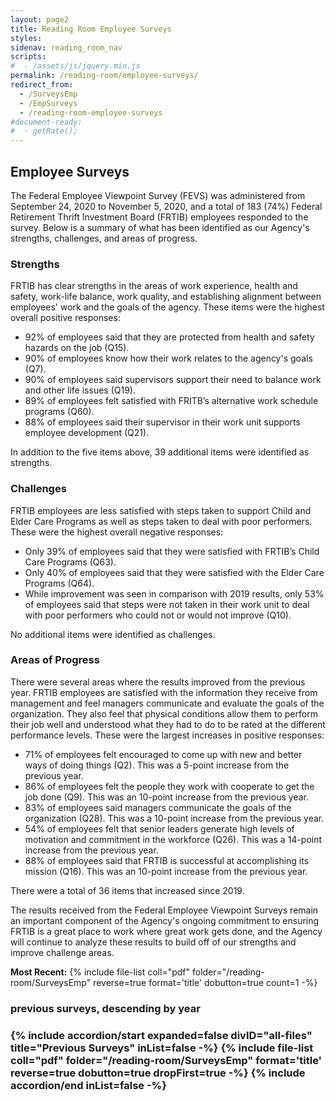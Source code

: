 ```yaml
---
layout: page2
title: Reading Room Employee Surveys
styles:
sidenav: reading_room_nav
scripts:
#  - /assets/js/jquery.min.js
permalink: /reading-room/employee-surveys/
redirect_from:
  - /SurveysEmp
  - /EmpSurveys
  - /reading-room-employee-surveys
#document-ready:
#  - getRate();
---
```


## Employee Surveys

The Federal Employee Viewpoint Survey (FEVS) was administered from September 24, 2020 to November 5, 2020, and a total of 183 (74%) Federal Retirement Thrift Investment Board (FRTIB) employees responded to the survey. Below is a summary of what has been identified as our Agency's strengths, challenges, and areas of progress.


### Strengths
FRTIB has clear strengths in the areas of work experience, health and safety, work-life balance, work quality, and establishing alignment between employees' work and the goals of the agency. These items were the highest overall positive responses:

- 92% of employees said that they are protected from health and safety hazards on the job (Q15).
- 90% of employees know how their work relates to the agency's goals (Q7).
- 90% of employees said supervisors support their need to balance work and other life issues (Q19).
- 89% of employees felt satisfied with FRITB’s alternative work schedule programs (Q60).
- 88% of employees said their supervisor in their work unit supports employee development (Q21).


In addition to the five items above, 39 additional items were identified as strengths.


### Challenges

FRTIB employees are less satisfied with steps taken to support Child and Elder Care Programs as well as steps taken to deal with poor performers. These were the highest overall negative responses:

- Only 39% of employees said that they were satisfied with FRTIB’s Child Care Programs (Q63).
- Only 40% of employees said that they were satisfied with the Elder Care Programs (Q64).
- While improvement was seen in comparison with 2019 results, only 53% of employees said that steps were not taken in their work unit to deal with poor performers who could not or would not improve (Q10).

No additional items were identified as challenges.


### Areas of Progress

There were several areas where the results improved from the previous year. FRTIB employees are satisfied with the information they receive from management and feel managers communicate and evaluate the goals of the organization. They also feel that physical conditions allow them to perform their job well and understood what they had to do to be rated at the different performance levels. These were the largest increases in positive responses:

- 71% of employees felt encouraged to come up with new and better ways of doing things (Q2). This was a 5-point increase from the previous year.
- 86% of employees felt the people they work with cooperate to get the job done (Q9). This was an 10-point increase from the previous year.
- 83% of employees said managers communicate the goals of the organization (Q28). This was a 10-point increase from the previous year.
- 54% of employees felt that senior leaders generate high levels of motivation and commitment in the workforce (Q26). This was a 14-point increase from the previous year.
- 88% of employees said that FRTIB is successful at accomplishing its mission (Q16). This was an 10-point increase from the previous year.

There were a total of 36 items that increased since 2019.

The results received from the Federal Employee Viewpoint Surveys remain an important component of the Agency's ongoing commitment to ensuring FRTIB is a great place to work where great work gets done, and the Agency will continue to analyze these results to build off of our strengths and improve challenge areas.

__Most Recent:__ {% include file-list coll="pdf" folder="/reading-room/SurveysEmp" reverse=true format='title' dobutton=true count=1 -%}


<h3 class="usa-sr-only">previous surveys, descending by year<h3>
<div class="usa-accordion">
{% include accordion/start expanded=false divID="all-files" title="Previous Surveys" inList=false -%}
{% include file-list coll="pdf" folder="/reading-room/SurveysEmp" format='title' reverse=true dobutton=true dropFirst=true -%}
{% include accordion/end  inList=false -%}
</div>

<!--
{% include file-list coll="pdf" folder="/reading-room/SurveysEmp" reverse=true format='title' dobutton=true dropFirst=true -%}
-->

<!-- CONTENT END -->

